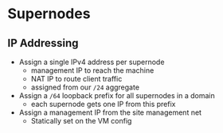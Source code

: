 # Supernodes

## IP Addressing

- Assign a single IPv4 address per supernode
  - management IP to reach the machine
  - NAT IP to route client traffic
  - assigned from our `/24` aggregate
- Assign a `/64` loopback prefix for all supernodes in a domain
  - each supernode gets one IP from this prefix
- Assign a management IP from the site management net
  - Statically set on the VM config
